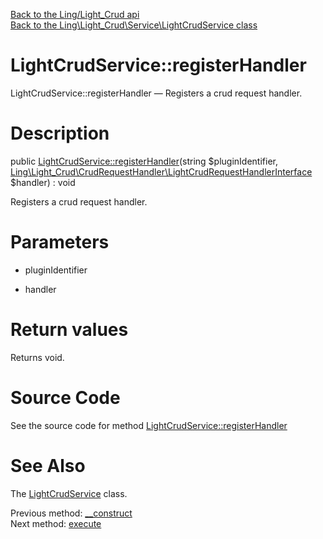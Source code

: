 [Back to the Ling/Light_Crud api](https://github.com/lingtalfi/Light_Crud/blob/master/doc/api/Ling/Light_Crud.md)<br>
[Back to the Ling\Light_Crud\Service\LightCrudService class](https://github.com/lingtalfi/Light_Crud/blob/master/doc/api/Ling/Light_Crud/Service/LightCrudService.md)


LightCrudService::registerHandler
================



LightCrudService::registerHandler — Registers a crud request handler.




Description
================


public [LightCrudService::registerHandler](https://github.com/lingtalfi/Light_Crud/blob/master/doc/api/Ling/Light_Crud/Service/LightCrudService/registerHandler.md)(string $pluginIdentifier, [Ling\Light_Crud\CrudRequestHandler\LightCrudRequestHandlerInterface](https://github.com/lingtalfi/Light_Crud/blob/master/doc/api/Ling/Light_Crud/CrudRequestHandler/LightCrudRequestHandlerInterface.md) $handler) : void




Registers a crud request handler.




Parameters
================


- pluginIdentifier

    

- handler

    


Return values
================

Returns void.








Source Code
===========
See the source code for method [LightCrudService::registerHandler](https://github.com/lingtalfi/Light_Crud/blob/master/Service/LightCrudService.php#L50-L56)


See Also
================

The [LightCrudService](https://github.com/lingtalfi/Light_Crud/blob/master/doc/api/Ling/Light_Crud/Service/LightCrudService.md) class.

Previous method: [__construct](https://github.com/lingtalfi/Light_Crud/blob/master/doc/api/Ling/Light_Crud/Service/LightCrudService/__construct.md)<br>Next method: [execute](https://github.com/lingtalfi/Light_Crud/blob/master/doc/api/Ling/Light_Crud/Service/LightCrudService/execute.md)<br>

